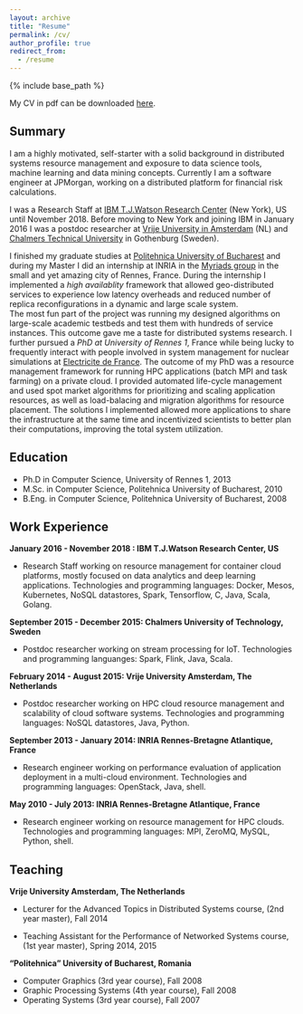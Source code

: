 ```yaml
---
layout: archive
title: "Resume"
permalink: /cv/
author_profile: true
redirect_from:
  - /resume
---
```


{% include base_path %}

My CV in pdf can be downloaded [here](https://github.com/svcostac/svcostac.github.io/blob/master/files/stefania-victoria-costache-resume.pdf).

Summary
------
I am a highly motivated, self-starter with a solid background in distributed systems resource management and exposure to data science tools,  machine learning and data mining concepts. Currently I am a software engineer at JPMorgan, working on a distributed platform for financial risk calculations.

I was a Research Staff at [IBM T.J.Watson Research Center](https://www.research.ibm.com/labs/watson/) (New York), US until November 2018. Before moving to New York and joining IBM in January 2016 I was a postdoc researcher at [Vrije University in Amsterdam](https://www.vu.nl/en) (NL) and [Chalmers Technical University](https://www.chalmers.se/en/Pages/default.aspx) in Gothenburg (Sweden). 

I finished my graduate studies at [Politehnica University of Bucharest]() and during my Master I did an internship at INRIA in the [Myriads group](https://team.inria.fr/myriads/) in the small and yet amazing city of Rennes, France. During the internship I implemented a *high availablity* framework that allowed geo-distributed services to experience low latency overheads and reduced number of replica reconfigurations in a dynamic and large scale system.  
The most fun part of the project was running my designed algorithms on large-scale academic testbeds and test them with hundreds of service instances. This outcome gave me a taste for distributed systems research. I further pursued a *PhD at University of Rennes 1*, France while being lucky to frequently interact with people involved in system management for nuclear simulations at [Electricite de France](https://www.edf.fr/en/the-edf-group/who-we-are/activities/research-and-development). The outcome of my PhD was a resource management framework for running HPC applications (batch MPI and task farming) on a private cloud. I provided automated life-cycle management and used spot market algorithms for prioritizing and scaling application resources, as well as load-balacing and migration algorithms for resource placement. The solutions I implemented allowed more applications to share the infrastructure at the same time and incentivized scientists to better plan their computations, improving the total system utilization.

Education
------
* Ph.D in Computer Science, University of Rennes 1, 2013
* M.Sc. in Computer Science, Politehnica University of Bucharest, 2010
* B.Eng. in Computer Science, Politehnica University of Bucharest, 2008

Work Experience
-------
**January 2016 - November 2018 : IBM T.J.Watson Research Center, US**
- Research Staff working on resource management for container cloud platforms, mostly focused on data analytics and deep learning applications. Technologies and programming languages: Docker, Mesos, Kubernetes, NoSQL datastores, Spark, Tensorflow, C, Java, Scala, Golang.

**September 2015 - December 2015: Chalmers University of Technology, Sweden**
- Postdoc researcher working on stream processing for IoT. Technologies and programming languanges: Spark, Flink, Java, Scala.

**February 2014 - August 2015: Vrije University Amsterdam, The Netherlands**
- Postdoc researcher working on HPC cloud resource management and scalability of cloud software systems. Technologies and programming languages: NoSQL datastores, Java, Python.

**September 2013 - January 2014: INRIA Rennes-Bretagne Atlantique, France**
- Research engineer working on performance evaluation of application deployment in a multi-cloud environment. Technologies and programming languages: OpenStack, Java, shell.

**May 2010 - July 2013: INRIA Rennes-Bretagne Atlantique, France**
- Research engineer working on resource management for HPC clouds. Technologies and programming languages: MPI, ZeroMQ, MySQL, Python, shell.

  
Teaching
-------

**Vrije University Amsterdam, The Netherlands**
- Lecturer for the Advanced Topics in Distributed Systems course, (2nd year master), Fall 2014

- Teaching Assistant for the Performance of Networked Systems course, (1st year master), Spring 2014, 2015

**“Politehnica” University of Bucharest, Romania**

- Computer Graphics (3rd year course), Fall 2008
- Graphic Processing Systems (4th year course), Fall 2008
- Operating Systems (3rd year course), Fall 2007


